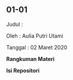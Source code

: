 ## 01-01

Judul :

Oleh    : Aulia Putri Utami

Tanggal : 02 Maret 2020

**Rangkuman Materi**



**Isi Repositori**
